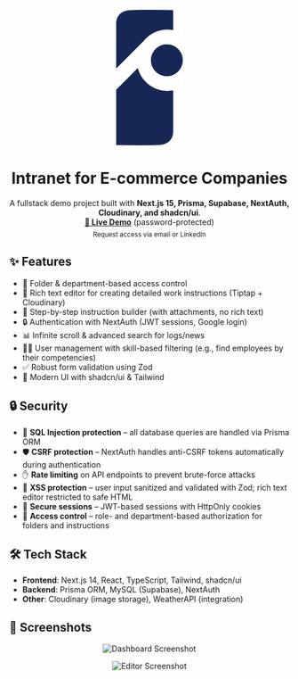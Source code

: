 <p align="center">
  <picture>
  <source media="(prefers-color-scheme: dark)" srcset="assets/logo.png">
  <source media="(prefers-color-scheme: light)" srcset="assets/logo_blue.png">
  <img alt="Logo" src="assets/logo_blue.png" width="120">
</picture>
</p>

<h1 align="center">Intranet for E-commerce Companies</h1>

<p align="center">
  A fullstack demo project built with <b>Next.js 15, Prisma, Supabase, NextAuth, Cloudinary, and shadcn/ui</b>.
  <br />
  <a href="https://introno-demo.vercel.app/" target="_blank"><strong>🔗 Live Demo</strong></a> (password-protected)
  <br />
  <sub>Request access via email or LinkedIn</sub>
</p>


## ✨ Features
- 📂 Folder & department-based access control
- 📝 Rich text editor for creating detailed work instructions (Tiptap + Cloudinary)
- 🔢 Step-by-step instruction builder (with attachments, no rich text)
- 🔒 Authentication with NextAuth (JWT sessions, Google login)
- 📊 Infinite scroll & advanced search for logs/news
- 🧑‍💼 User management with skill-based filtering (e.g., find employees by their competencies)
- ✅ Robust form validation using Zod
- 🎨 Modern UI with shadcn/ui & Tailwind


## 🔒 Security
- 🚫 **SQL Injection protection** – all database queries are handled via Prisma ORM
- 🛡️ **CSRF protection** – NextAuth handles anti-CSRF tokens automatically during authentication
- ✋ **Rate limiting** on API endpoints to prevent brute-force attacks
- 🧼 **XSS protection** – user input sanitized and validated with Zod; rich text editor restricted to safe HTML
- 🔑 **Secure sessions** – JWT-based sessions with HttpOnly cookies
- 🔐 **Access control** – role- and department-based authorization for folders and instructions


## 🛠️ Tech Stack
- **Frontend**: Next.js 14, React, TypeScript, Tailwind, shadcn/ui
- **Backend**: Prisma ORM, MySQL (Supabase), NextAuth
- **Other**: Cloudinary (image storage), WeatherAPI (integration)


## 📸 Screenshots
<p align="center">
  <img src="https://your-screenshot-link1.png" alt="Dashboard Screenshot" width="700" />
</p>

<p align="center">
  <img src="https://your-screenshot-link2.png" alt="Editor Screenshot" width="700" />
</p>



